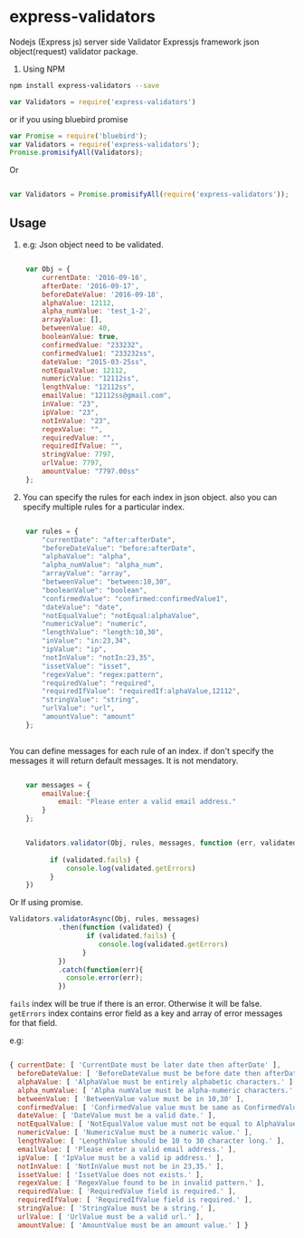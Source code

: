 # express-validators



Nodejs (Express js) server side Validator
Expressjs framework json object(request) validator package. 


1. Using NPM
```bash
npm install express-validators --save
```
```javascript
var Validators = require('express-validators')
```

or if you using bluebird promise

```javascript
var Promise = require('bluebird');
var Validators = require('express-validators');
Promise.promisifyAll(Validators);
```

Or

```javascript

var Validators = Promise.promisifyAll(require('express-validators'));
```


## Usage

1) e.g: Json object need to be validated.

```javascript

    var Obj = {
        currentDate: '2016-09-16',
        afterDate: '2016-09-17',
        beforeDateValue: '2016-09-18',
        alphaValue: 12112,
        alpha_numValue: 'test_1-2',
        arrayValue: [],
        betweenValue: 40,
        booleanValue: true,
        confirmedValue: "233232",
        confirmedValue1: "233232ss",
        dateValue: "2015-03-25ss",
        notEqualValue: 12112,
        numericValue: "12112ss",
        lengthValue: "12112ss",
        emailValue: "12112ss@gmail.com",
        inValue: "23",
        ipValue: "23",
        notInValue: "23", 
        regexValue: "",
        requiredValue: "",
        requiredIfValue: "",
        stringValue: 7797,
        urlValue: 7797,
        amountValue: "7797.00ss" 
    };

```


2. You can specify the rules for each index in json object. also you can specify multiple rules for a particular index.

```javascript

    var rules = {
        "currentDate": "after:afterDate",
        "beforeDateValue": "before:afterDate",
        "alphaValue": "alpha",
        "alpha_numValue": "alpha_num",
        "arrayValue": "array",
        "betweenValue": "between:10,30",
        "booleanValue": "boolean",
        "confirmedValue": "confirmed:confirmedValue1",
        "dateValue": "date",
        "notEqualValue": "notEqual:alphaValue",
        "numericValue": "numeric",
        "lengthValue": "length:10,30",
        "inValue": "in:23,34",
        "ipValue": "ip",
        "notInValue": "notIn:23,35",
        "issetValue": "isset",
        "regexValue": "regex:pattern",
        "requiredValue": "required",
        "requiredIfValue": "requiredIf:alphaValue,12112",
        "stringValue": "string",
        "urlValue": "url",
        "amountValue": "amount"
    };
    
```

You can define messages for each rule of an index. if don't specify the messages it will return default messages. It is not mendatory.


```javascript

    var messages = {
        emailValue:{
            email: "Please enter a valid email address."
        }
    };
```


```javascript

    Validators.validator(Obj, rules, messages, function (err, validated) {
         
          if (validated.fails) { 
              console.log(validated.getErrors)
          }
    })
```
Or If using promise.

```javascript
Validators.validatorAsync(Obj, rules, messages)
            .then(function (validated) {
                   if (validated.fails) { 
                      console.log(validated.getErrors)
                  }
            })
            .catch(function(err){
              console.error(err);
            })
```
`fails` index will be true if there is an error. Otherwise it will be false.
`getErrors` index contains error field as a key and array of error messages for that field.

e.g: 

```javascript

{ currentDate: [ 'CurrentDate must be later date then afterDate' ],
  beforeDateValue: [ 'BeforeDateValue must be before date then afterDate' ],
  alphaValue: [ 'AlphaValue must be entirely alphabetic characters.' ],
  alpha_numValue: [ 'Alpha numValue must be alpha-numeric characters.' ],
  betweenValue: [ 'BetweenValue value must be in 10,30' ],
  confirmedValue: [ 'ConfirmedValue value must be same as ConfirmedValue1' ],
  dateValue: [ 'DateValue must be a valid date.' ],
  notEqualValue: [ 'NotEqualValue value must not be equal to AlphaValue' ],
  numericValue: [ 'NumericValue must be a numeric value.' ],
  lengthValue: [ 'LengthValue should be 10 to 30 character long.' ],
  emailValue: [ 'Please enter a valid email address.' ],
  ipValue: [ 'IpValue must be a valid ip address.' ],
  notInValue: [ 'NotInValue must not be in 23,35.' ],
  issetValue: [ 'IssetValue does not exists.' ],
  regexValue: [ 'RegexValue found to be in invalid pattern.' ],
  requiredValue: [ 'RequiredValue field is required.' ],
  requiredIfValue: [ 'RequiredIfValue field is required.' ],
  stringValue: [ 'StringValue must be a string.' ],
  urlValue: [ 'UrlValue must be a valid url.' ],
  amountValue: [ 'AmountValue must be an amount value.' ] }
  
```  

 